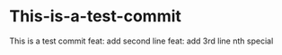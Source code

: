# This-is-a-test-commit
This is a test commit 
feat: add second line 
feat: add 3rd line
nth special
